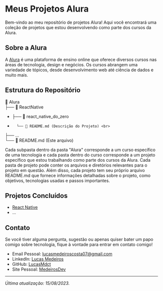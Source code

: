 # Meus Projetos Alura

Bem-vindo ao meu repositório de projetos Alura! Aqui você encontrará uma coleção de projetos que estou desenvolvendo como parte dos cursos da Alura.

## Sobre a Alura

A [Alura](https://www.alura.com.br/) é uma plataforma de ensino online que oferece diversos cursos nas áreas de tecnologia, design e negócios. Os cursos abrangem uma variedade de tópicos, desde desenvolvimento web até ciência de dados e muito mais.

## Estrutura do Repositório


  📂 Alura <br>
  ├── 📂 ReactNative <br>
   -   ├── 📂 react_native_do_zero <br>
   -       └── 📄 README.md (Descrição do Projeto) <br>
  ├── ... <br>
  └── 📄 README.md (Este arquivo) <br>


Cada subpasta dentro da pasta "Alura" corresponde a um curso específico de uma tecnologia e cada pasta dentro do curso corresponde a um projeto específico que estou trabalhando como parte dos cursos da Alura. Cada pasta de projeto pode conter os arquivos e diretórios relevantes para o projeto em questão. Além disso, cada projeto tem seu próprio arquivo README.md que fornece informações detalhadas sobre o projeto, como objetivos, tecnologias usadas e passos importantes.

## Projetos Concluídos

- [React Native](./ReactNative/readme.md)
- ...

## Contato

Se você tiver alguma pergunta, sugestão ou apenas quiser bater um papo comigo sobre tecnologia, fique à vontade para entrar em contato comigo!

- Email Pessoal: lucasmedeiroscosta07@gmail.com
- LinkedIn: [Lucas Medeiros](https://www.linkedin.com/in/medeirosdev)
- GitHub: [LucasMdct](https://github.com/lucasmdct)
- Site Pessoal: [MedeirosDev](https://medeirosdev.cloud)
---
*Última atualização: 15/08/2023.*